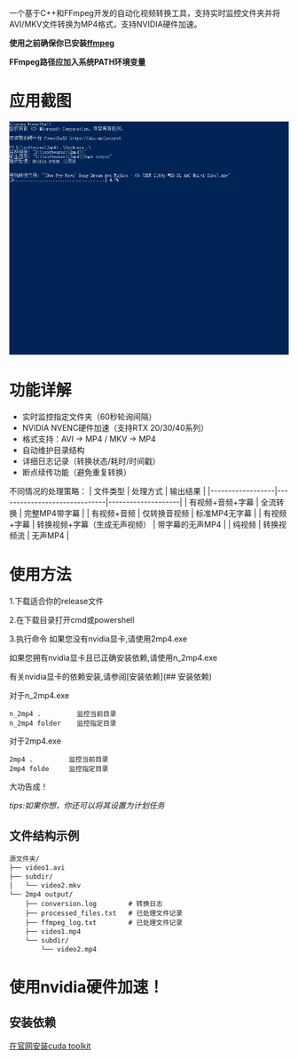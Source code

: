 
一个基于C++和FFmpeg开发的自动化视频转换工具，支持实时监控文件夹并将AVI/MKV文件转换为MP4格式，支持NVIDIA硬件加速。


**使用之前确保你已安装[ffmpeg](https://github.com/BtbN/FFmpeg-Builds/releases)**

**FFmpeg路径应加入系统PATH环境变量**

# 应用截图

![image](https://github.com/eightclaTony/auto2mp4/blob/master/image.png)


# 功能详解

-  实时监控指定文件夹（60秒轮询间隔）
-  NVIDIA NVENC硬件加速（支持RTX 20/30/40系列）
-  格式支持：AVI → MP4 / MKV → MP4
-  自动维护目录结构
-  详细日志记录（转换状态/耗时/时间戳）
-  断点续传功能（避免重复转换）

不同情况的处理策略：
| 文件类型         | 处理方式                     | 输出结果           |
|------------------|------------------------------|--------------------|
| 有视频+音频+字幕 | 全流转换                     | 完整MP4带字幕      |
| 有视频+音频      | 仅转换音视频                 | 标准MP4无字幕      |
| 有视频+字幕      | 转换视频+字幕（生成无声视频） | 带字幕的无声MP4    |
| 纯视频           | 转换视频流                   | 无声MP4            |

# 使用方法

1.下载适合你的release文件

2.在下载目录打开cmd或powershell

3.执行命令
如果您没有nvidia显卡,请使用2mp4.exe

如果您拥有nvidia显卡且已正确安装依赖,请使用n_2mp4.exe

有关nvidia显卡的依赖安装,请参阅[安装依赖](## 安装依赖)

对于n_2mp4.exe
```
n_2mp4 .         监控当前目录
n_2mp4 folder    监控指定目录
```

对于2mp4.exe
```
2mp4 .         监控当前目录
2mp4 folde     监控指定目录
```

大功告成！

*tips:如果你想，你还可以将其设置为计划任务*

## 文件结构示例
```
源文件夹/
├── video1.avi
├── subdir/
│   └── video2.mkv
└── 2mp4 output/
    ├── conversion.log        # 转换日志
    ├── processed_files.txt   # 已处理文件记录
    ├── ffmpeg_log.txt        # 已处理文件记录
    ├── video1.mp4
    └── subdir/
        └── video2.mp4
```



# 使用nvidia硬件加速！

## 安装依赖
[在官网安装cuda toolkit](https://developer.nvidia.com/cuda-downloads)
